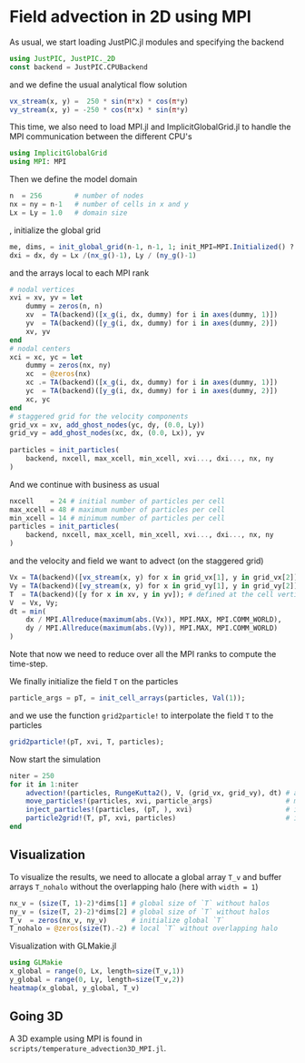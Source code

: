 # Field advection in 2D using MPI

As usual, we start loading JustPIC.jl modules and specifying the backend

```julia
using JustPIC, JustPIC._2D
const backend = JustPIC.CPUBackend
```

and we define the usual analytical flow solution

```julia
vx_stream(x, y) =  250 * sin(π*x) * cos(π*y)
vy_stream(x, y) = -250 * cos(π*x) * sin(π*y)
```
This time, we also need to load MPI.jl and ImplicitGlobalGrid.jl to handle the MPI communication between the different CPU's

```julia
using ImplicitGlobalGrid
using MPI: MPI
```

Then we define the model domain

```julia
n  = 256        # number of nodes
nx = ny = n-1   # number of cells in x and y
Lx = Ly = 1.0   # domain size
```

, initialize the global grid
```julia
me, dims, = init_global_grid(n-1, n-1, 1; init_MPI=MPI.Initialized() ? false : true)
dxi = dx, dy = Lx /(nx_g()-1), Ly / (ny_g()-1)
```
and the arrays local to each MPI rank

```julia
# nodal vertices
xvi = xv, yv = let
    dummy = zeros(n, n) 
    xv  = TA(backend)([x_g(i, dx, dummy) for i in axes(dummy, 1)])
    yv  = TA(backend)([y_g(i, dx, dummy) for i in axes(dummy, 2)])
    xv, yv
end
# nodal centers
xci = xc, yc = let
    dummy = zeros(nx, ny) 
    xc  = @zeros(nx) 
    xc .= TA(backend)([x_g(i, dx, dummy) for i in axes(dummy, 1)])
    yc  = TA(backend)([y_g(i, dx, dummy) for i in axes(dummy, 2)])
    xc, yc
end
# staggered grid for the velocity components
grid_vx = xv, add_ghost_nodes(yc, dy, (0.0, Ly))
grid_vy = add_ghost_nodes(xc, dx, (0.0, Lx)), yv
    
particles = init_particles(
    backend, nxcell, max_xcell, min_xcell, xvi..., dxi..., nx, ny
)
```

And we continue with business as usual

```julia
nxcell    = 24 # initial number of particles per cell
max_xcell = 48 # maximum number of particles per cell
min_xcell = 14 # minimum number of particles per cell
particles = init_particles(
    backend, nxcell, max_xcell, min_xcell, xvi..., dxi..., nx, ny
)
```

and the velocity and field we want to advect (on the staggered grid)

```julia
Vx = TA(backend)([vx_stream(x, y) for x in grid_vx[1], y in grid_vx[2]]);
Vy = TA(backend)([vy_stream(x, y) for x in grid_vy[1], y in grid_vy[2]]);
T  = TA(backend)([y for x in xv, y in yv]); # defined at the cell vertices
V  = Vx, Vy;
dt = min(
    dx / MPI.Allreduce(maximum(abs.(Vx)), MPI.MAX, MPI.COMM_WORLD),
    dy / MPI.Allreduce(maximum(abs.(Vy)), MPI.MAX, MPI.COMM_WORLD)
)
```

Note that now we need to reduce over all the MPI ranks to compute the time-step.

We finally initialize the field `T` on the particles

```julia
particle_args = pT, = init_cell_arrays(particles, Val(1));
```

and we use the function `grid2particle!` to interpolate the field `T` to the particles

```julia
grid2particle!(pT, xvi, T, particles);
```

Now start the simulation

```julia
niter = 250
for it in 1:niter
    advection!(particles, RungeKutta2(), V, (grid_vx, grid_vy), dt) # advect particles
    move_particles!(particles, xvi, particle_args)                  # move particles in the memory
    inject_particles!(particles, (pT, ), xvi)                       # inject particles if needed
    particle2grid!(T, pT, xvi, particles)                           # interpolate particles to the grid
end
```

## Visualization
To visualize the results, we need to allocate a global array `T_v` and buffer arrays `T_nohalo` without the overlapping halo (here with `width = 1`)
```julia
nx_v = (size(T, 1)-2)*dims[1] # global size of `T` without halos
ny_v = (size(T, 2)-2)*dims[2] # global size of `T` without halos
T_v  = zeros(nx_v, ny_v)      # initialize global `T`
T_nohalo = @zeros(size(T).-2) # local `T` without overlapping halo
```

Visualization with GLMakie.jl
```julia
using GLMakie
x_global = range(0, Lx, length=size(T_v,1))
y_global = range(0, Ly, length=size(T_v,2))
heatmap(x_global, y_global, T_v)
```

## Going 3D
A 3D example using MPI is found in `scripts/temperature_advection3D_MPI.jl`.